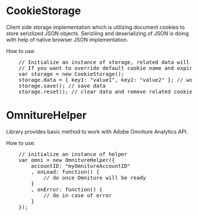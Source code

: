 CookieStorage
=============

Client side storage implementation which is utilizing document cookies to store serizlized JSON objects. Serizliing and deserializing of JSON is doing with help of native browser JSON implementation.

How to use:

<pre>
    // Initialize an instance of storage, related data will be read automatically
    // If you want to override default cookie name and expire days parameters - pass "cookieName" and "cookieExpire" to constructor
    var storage = new CookieStorage();
    storage.data = { key1: "value1", key2: "value2" }; // work with data you want to store
    storage.save(); // save data
    storage.reset(); // clear data and remove related cookie from document
</pre>



OmnitureHelper
=============

Library provides basic method to work with Adobe Omniture Analytics API.

How to use:

<pre>
    // initialize an instance of helper
    var omni = new OmnitureHelper({
        accountID: "myOmnitureAccountID"
        , onLoad: function() {
            // do once Omniture will be ready
        }
        , onError: function() {
            // do in case of error
        }
    });
</pre>